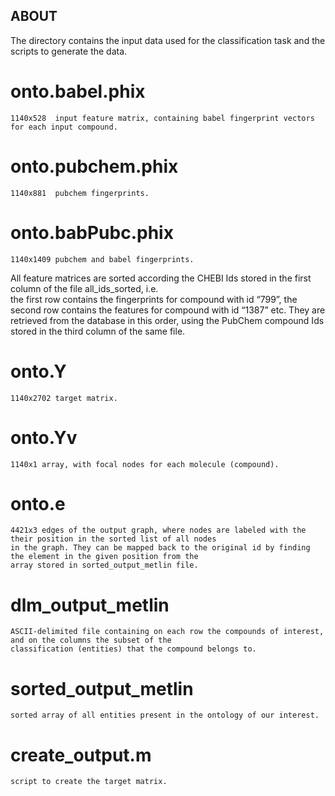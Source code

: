 **ABOUT**
-------------
The directory contains the input data used for the classification task and the scripts to generate the data. 

# onto.babel.phix
    1140x528  input feature matrix, containing babel fingerprint vectors for each input compound.
    
# onto.pubchem.phix
    1140x881  pubchem fingerprints.
    
# onto.babPubc.phix 
    1140x1409 pubchem and babel fingerprints.
    
All feature matrices are sorted according the CHEBI Ids stored in the first column of the file all_ids_sorted, i.e.  
the first row contains the fingerprints for compound with id “799”, the second row contains the features for 
compound with id “1387” etc. They are retrieved from the database in this order, using the PubChem compound Ids stored 
in the third column of the same file.

# onto.Y
    1140x2702 target matrix.

# onto.Yv
    1140x1 array, with focal nodes for each molecule (compound).
    
# onto.e
    4421x3 edges of the output graph, where nodes are labeled with the their position in the sorted list of all nodes
    in the graph. They can be mapped back to the original id by finding the element in the given position from the 
    array stored in sorted_output_metlin file.

# dlm_output_metlin 
    ASCII-delimited file containing on each row the compounds of interest, and on the columns the subset of the 
    classification (entities) that the compound belongs to.
    
# sorted_output_metlin
    sorted array of all entities present in the ontology of our interest. 

# create_output.m
    script to create the target matrix.

    
